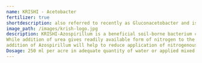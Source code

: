 ```yaml
---
name: KRISHI - Acetobacter
fertilizer: true
shortdescription: also referred to recently as Gluconacetobacter and is recommended as a biofertilizer for sugarcane.
image_path: /images/krish-logo.jpg
description: KRISHI-Azospirillum is a beneficial soil-borne bacterium capable of fixing considerable quantity of nitrogen in soil. This bacterium, when applied to soil, multiplies in billions and absorbs atmospheric nitrogen and fixes it in the root zone of soil.
While addition of urea gives readily available form of nitrogen to the plant, Azospirillum slowly improves soil nitrogen status by fixing atmospheric nitrogen. Addition of well- decomposed organic manure is very important for multiplication of Azospirillum. Repeated
addition of Azospirillum will help to reduce application of nitrogenous fertilizers. KRISHI-Azospirillum has CFU count of 2 x 10 9 / ml and can be used for all crops. Since KRISHI-Azospirillum is in liquid formulation, it can be easily applied to soil or through the drip irrigation system.
Dosage: 250 ml per acre in adequate quantity of water or applied mixed with small quantity of well-decomposed organic manure
---
```

